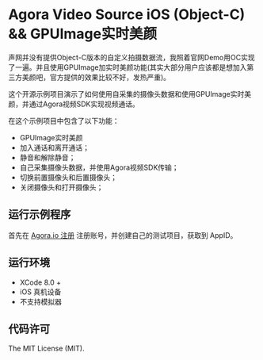 # Agora Video Source iOS (Object-C) && GPUImage实时美颜

声网并没有提供Object-C版本的自定义拍摄数据流，我照着官网Demo用OC实现了一遍。并且使用GPUImage加实时美颜功能(其实大部分用户应该都是想加入第三方美颜吧，官方提供的效果比较不好，发热严重)。

这个开源示例项目演示了如何使用自采集的摄像头数据和使用GPUImage实时美颜，并通过Agora视频SDK实现视频通话。

在这个示例项目中包含了以下功能：
- GPUImage实时美颜
- 加入通话和离开通话；
- 静音和解除静音；
- 自己采集摄像头数据，并使用Agora视频SDK传输；
- 切换前置摄像头和后置摄像头；
- 关闭摄像头和打开摄像头；

## 运行示例程序
首先在 [Agora.io 注册](https://dashboard.agora.io/cn/signup/) 注册账号，并创建自己的测试项目，获取到 AppID。

## 运行环境
* XCode 8.0 +
* iOS 真机设备
* 不支持模拟器

## 代码许可

The MIT License (MIT).
